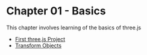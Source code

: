 # Chapter 01 - Basics
This chapter involves learning of the basics of three.js

 - [First three.js Project](https://github.com/DvbyDt/Learning-Three.js/tree/main/Chapter%2001-%20Basics/First%20Three.js%20Project/First%20Three.js%20Project)
 - [Transform Objects](https://github.com/DvbyDt/Learning-Three.js/tree/main/Chapter%2001-%20Basics/Transform%20objects/Transform%20objects)
